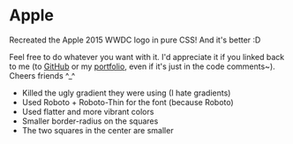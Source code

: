 # Apple
Recreated the Apple 2015 WWDC logo in pure CSS! And it's better :D

Feel free to do whatever you want with it. I'd appreciate it if you linked back to me (to [GitHub](https://github.com/pmerrity/Apple) or my [portfolio](http://perrymerrity.com/?utm_source=github&utm_medium=website&utm_campaign=apple), even if it's just in the code comments~). Cheers friends ^_^

* Killed the ugly gradient they were using (I hate gradients)
* Used Roboto + Roboto-Thin for the font (because Roboto)
* Used flatter and more vibrant colors
* Smaller border-radius on the squares
* The two squares in the center are smaller